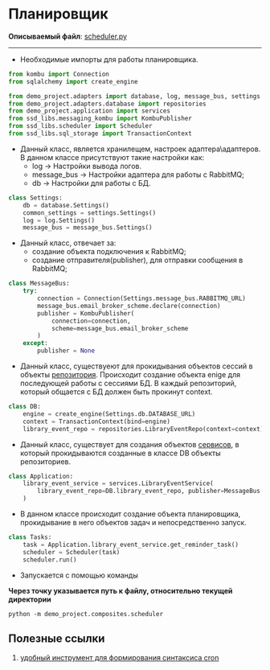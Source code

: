 # Планировщик 

**Описываемый файл**: [scheduler.py](../../../../../components/backend/demo_project/composites/scheduler.py)

---

* Необходимые импорты для работы планировщика.
```python
from kombu import Connection
from sqlalchemy import create_engine

from demo_project.adapters import database, log, message_bus, settings
from demo_project.adapters.database import repositories
from demo_project.application import services
from ssd_libs.messaging_kombu import KombuPublisher
from ssd_libs.scheduler import Scheduler
from ssd_libs.sql_storage import TransactionContext
```


* Данный класс, является хранилещем, настроек адаптера\адаптеров. В данном классе присутствуют такие настройки как:
    - log -> Настройки вывода логов.
    - message_bus -> Настройки адаптера для работы с RabbitMQ;
    - db -> Настройки для работы с БД.
```python
class Settings:
    db = database.Settings()
    common_settings = settings.Settings()
    log = log.Settings()
    message_bus = message_bus.Settings()
```


* Данный класс, отвечает за:
    - создание объекта подключения к RabbitMQ;
    - создание отправителя(publisher), для отправки сообщения в RabbitMQ;
```python
class MessageBus:
    try:
        connection = Connection(Settings.message_bus.RABBITMQ_URL)
        message_bus.email_broker_scheme.declare(connection)
        publisher = KombuPublisher(
            connection=connection,
            scheme=message_bus.email_broker_scheme
        )
    except:
        publisher = None
```


* Данный класс, существуеют для прокидывания объектов сессий в объекты [репозитория](../adapters/database/repositories.md). Происходит создание объекта enige для последующей работы с сессиями БД. В каждый репозиторий, который общается с БД должен быть прокинут context.
```python
class DB:
    engine = create_engine(Settings.db.DATABASE_URL)
    context = TransactionContext(bind=engine)
    library_event_repo = repositories.LibraryEventRepo(context=context)
```


* Данный класс, существует для создания объектов [сервисов](../application/services.md), в который прокидываются созданные в классе DB объекты репозиториев.
```python
class Application:
    library_event_service = services.LibraryEventService(
        library_event_repo=DB.library_event_repo, publisher=MessageBus.publisher
    )
```

* В данном классе происходит создание объекта планировщика, прокидывание 
в него объектов задач и непосредственно запуск.
```python
class Tasks:
    task = Application.library_event_service.get_reminder_task()
    scheduler = Scheduler(task)
    scheduler.run()
```

* Запускается с помощью команды

**Через точку указывается путь к файлу, относительно текущей директории**

```python -m demo_project.composites.scheduler```

## Полезные ссылки
1. [удобный инструмент для формирования синтаксиса cron](https://crontab.guru/) 
